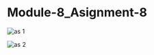 # Module-8_Asignment-8

![as 1](https://github.com/kamruzzaman-aman/Module-8_Asignment-8/assets/17810615/d2fe9d2d-f1fd-42c2-bb9b-e8b1eacde352)

![as 2](https://github.com/kamruzzaman-aman/Module-8_Asignment-8/assets/17810615/b696b885-69f3-4860-a492-9b416d74120f)
